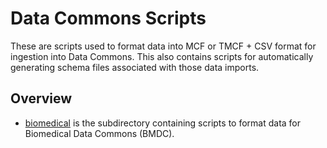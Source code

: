 # Data Commons Scripts

These are scripts used to format data into MCF or TMCF + CSV format for ingestion into Data Commons.
This also contains scripts for automatically generating schema files associated with those data imports.

## Overview

- [biomedical](biomedical) is the subdirectory containing scripts to format data for Biomedical
  Data Commons (BMDC).